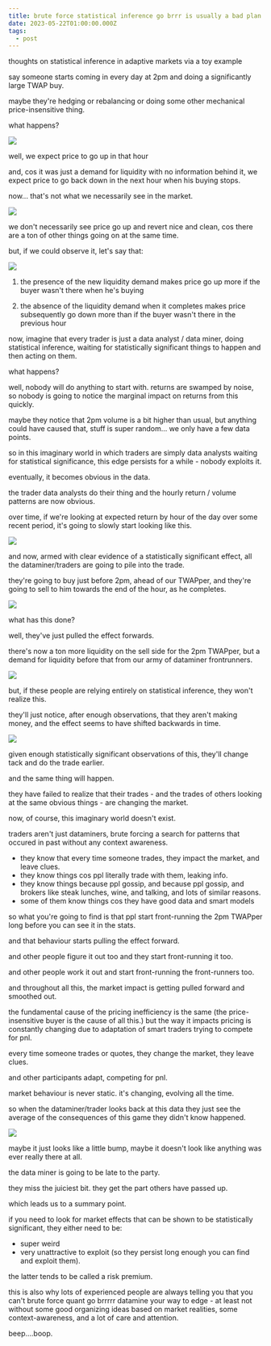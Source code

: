 ```yaml
---
title: brute force statistical inference go brrr is usually a bad plan
date: 2023-05-22T01:00:00.000Z
tags:
  - post
---
```


thoughts on statistical inference in adaptive markets via a toy example

say someone starts coming in every day at 2pm and doing a significantly large TWAP buy. 

maybe they're hedging or rebalancing or doing some other mechanical price-insensitive thing.

what happens?

![](/media/s1.jpeg)

well, we expect price to go up in that hour 

and, cos it was just a demand for liquidity with no information behind it, we expect price to go back down in the next hour when his buying stops. 

now... that's not what we necessarily see in the market.

![](/media/s2.jpeg)

we don't necessarily see price go up and revert nice and clean, cos there are a ton of other things going on at the same time.

but, if we could observe it, let's say that:

![](/media/s3.jpeg)

1. the presence of the new liquidity demand makes price go up more if the buyer wasn't there when he's buying

2. the absence of the liquidity demand when it completes makes price subsequently go down more than if the buyer wasn't there in the previous hour

now, imagine that every trader is just a data analyst / data miner, doing statistical inference, waiting for statistically significant things to happen and then acting on them. 

what happens?

well, nobody will do anything to start with. returns are swamped by noise, so nobody is going to notice the marginal impact on returns from this quickly.

maybe they notice that 2pm volume is a bit higher than usual, but anything could have caused that, stuff is super random... we only have a few data points.

so in this imaginary world in which traders are simply data analysts waiting for statistical significance, this edge persists for a while - nobody exploits it. 

eventually, it becomes obvious in the data.

the trader data analysts do their thing and the hourly return / volume patterns are now obvious. 

over time, if we're looking at expected return by hour of the day over some recent period, it's going to slowly start looking like this.

![](/media/s4.png)

and now, armed with clear evidence of a statistically significant effect, all the dataminer/traders are going to pile into the trade.

they're going to buy just before 2pm, ahead of our TWAPper, and they're going to sell to him towards the end of the hour, as he completes.

![](/media/s5.png)

what has this done?

well, they've just pulled the effect forwards.

there's now a ton more liquidity on the sell side for the 2pm TWAPper, but a demand for liquidity before that from our army of dataminer frontrunners.

![](/media/s6.png)

but, if these people are relying entirely on statistical inference, they won't realize this. 

they'll just notice, after enough observations, that they aren't making money, and the effect seems to have shifted backwards in time.

![](/media/s7.png)

given enough statistically significant observations of this, they'll change tack and do the trade earlier. 

and the same thing will happen. 

they have failed to realize that their trades - and the trades of others looking at the same obvious things - are changing the market.

now, of course, this imaginary world doesn't exist.

traders aren't just dataminers, brute forcing a search for patterns that occured in past without any context awareness.

* they know that every time someone trades, they impact the market, and leave clues.
* they know things cos ppl literally trade with them, leaking info.
* they know things because ppl gossip, and because ppl gossip, and brokers like steak lunches, wine, and talking, and lots of similar reasons.
* some of them know things cos they have good data and smart models

so what you're going to find is that ppl start front-running the 2pm TWAPper long before you can see it in the stats.

and that behaviour starts pulling the effect forward.

and other people figure it out too and they start front-running it too.

and other people work it out and start front-running the front-runners too. 

and throughout all this, the market impact is getting pulled forward and smoothed out.

the fundamental cause of the pricing inefficiency is the same (the price-insensitive buyer is the cause of all this.) but the way it impacts pricing is constantly changing due to adaptation of smart traders trying to compete for pnl.

every time someone trades or quotes, they change the market, they leave clues.

and other participants adapt, competing for pnl.

market behaviour is never static. it's changing, evolving all the time. 

so when the dataminer/trader looks back at this data they just see the average of the consequences of this game they didn't know happened.

![](/media/s8.jpeg)

maybe it just looks like a little bump, maybe it doesn't look like anything was ever really there at all. 

the data miner is going to be late to the party.

they miss the juiciest bit. they get the part others have passed up.

which leads us to a summary point.

if you need to look for market effects that can be shown to be statistically significant, they either need to be:
 -  super weird
 -  very unattractive to exploit (so they persist long enough you can find and exploit them).  

the latter tends to be called a risk premium.

this is also why lots of experienced people are always telling you that you can't brute force quant go brrrrr datamine your way to edge - at least not without some good organizing ideas based on market realities, some context-awareness, and a lot of care and attention.

beep....boop.
